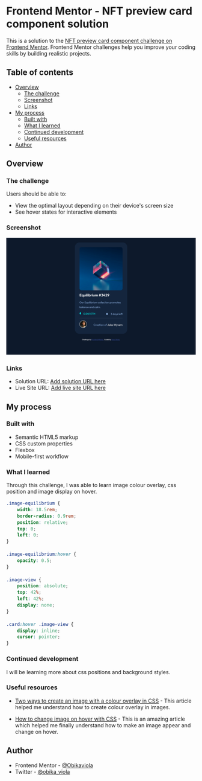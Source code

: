 # Frontend Mentor - NFT preview card component solution

This is a solution to the [NFT preview card component challenge on Frontend Mentor](https://www.frontendmentor.io/challenges/nft-preview-card-component-SbdUL_w0U). Frontend Mentor challenges help you improve your coding skills by building realistic projects. 

## Table of contents

- [Overview](#overview)
  - [The challenge](#the-challenge)
  - [Screenshot](#screenshot)
  - [Links](#links)
- [My process](#my-process)
  - [Built with](#built-with)
  - [What I learned](#what-i-learned)
  - [Continued development](#continued-development)
  - [Useful resources](#useful-resources)
- [Author](#author)

## Overview

### The challenge

Users should be able to:

- View the optimal layout depending on their device's screen size
- See hover states for interactive elements

### Screenshot

![screenshot of the nft card](/images/nft-screenshot.png)

### Links

- Solution URL: [Add solution URL here](https://www.frontendmentor.io/solutions/responsive-nft-card-preview-0CQsCyrAsw)
- Live Site URL: [Add live site URL here](https://obikaviola.github.io/nft-preview-card/)

## My process

### Built with

- Semantic HTML5 markup
- CSS custom properties
- Flexbox
- Mobile-first workflow

### What I learned

Through this challenge, I was able to learn image colour overlay, css position and image display on hover. 

```css
.image-equilibrium {
    width: 18.5rem;
    border-radius: 0.9rem;
    position: relative;
    top: 0;
    left: 0;
}

.image-equilibrium:hover {
    opacity: 0.5;
}

.image-view {
    position: absolute;
    top: 42%;
    left: 42%;
    display: none;
}

.card:hover .image-view {
    display: inline;
    cursor: pointer;
}
```

### Continued development

I will be learning more about css positions and background styles.

### Useful resources

- [Two ways to create an image with a colour overlay in CSS](https://dev.to/ellen_dev/two-ways-to-achieve-an-image-colour-overlay-with-css-eio) - This article helped me understand how to create colour overlay in images.

- [How to change image on hover with CSS](https://www.tutorialrepublic.com/faq/how-to-change-image-on-hover-with-css.php) - This is an amazing article which helped me finally understand how to make an image appear and change on hover.

## Author

- Frontend Mentor - [@Obikaviola](https://www.frontendmentor.io/profile/Obikaviola)
- Twitter - [@obika_viola](https://www.twitter.com/obika_viola)

